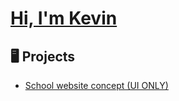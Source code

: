 # [Hi, I'm Kevin](https://apfrog.github.io/)

## 🖥️ Projects
- [School website concept (UI ONLY)](https://github.com/TE4-2023/ssentials)
<!--
## 🔨 Contributions
- [placholder](#)

## Contact me
-[placeholder](#)
-->
